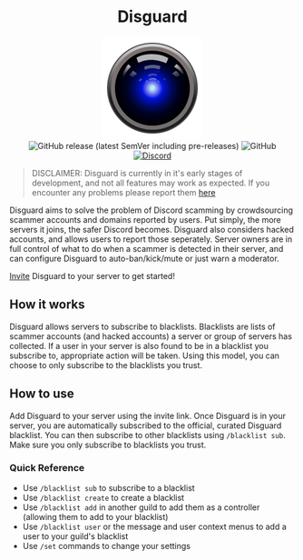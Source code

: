 <div align="center">
  <h1>Disguard</h1>
  <img alt="Disguard Logo of a camera with a blue tint" src="logo.svg">
  <img alt="GitHub release (latest SemVer including pre-releases)" src="https://img.shields.io/github/v/release/TheOtterlord/disguard?include_prereleases">
  <img alt="GitHub" src="https://img.shields.io/github/license/TheOtterlord/disguard">
  <a href="https://discord.gg/sYj5cFJQmA">
    <img alt="Discord" src="https://img.shields.io/discord/986649203088449578?label=discord">
  </a>
</div>

> DISCLAIMER: Disguard is currently in it's early stages of development, and not all features may work as expected. If you encounter any problems please report them [here](https://github.com/Theotterlord/disguard/issues)

Disguard aims to solve the problem of Discord scamming by crowdsourcing scammer accounts and domains reported by users. Put simply, the more servers it joins, the safer Discord becomes. Disguard also considers hacked accounts, and allows users to report those seperately. Server owners are in full control of what to do when a scammer is detected in their server, and can configure Disguard to auto-ban/kick/mute or just warn a moderator.

[Invite](https://discord.com/api/oauth2/authorize?client_id=984762957365915698&permissions=1393985661958&scope=bot%20applications.commands) Disguard to your server to get started!

## How it works

Disguard allows servers to subscribe to blacklists. Blacklists are lists of scammer accounts (and hacked accounts) a server or group of servers has collected. If a user in your server is also found to be in a blacklist you subscribe to, appropriate action will be taken. Using this model, you can choose to only subscribe to the blacklists you trust.

## How to use

Add Disguard to your server using the invite link. Once Disguard is in your server, you are automatically subscribed to the official, curated Disguard blacklist. You can then subscribe to other blacklists using `/blacklist sub`. Make sure you only subscribe to blacklists you trust.

### Quick Reference

- Use `/blacklist sub` to subscribe to a blacklist
- Use `/blacklist create` to create a blacklist
- Use `/blacklist add` in another guild to add them as a controller (allowing them to add to your blacklist)
- Use `/blacklist user` or the message and user context menus to add a user to your guild's blacklist
- Use `/set` commands to change your settings
